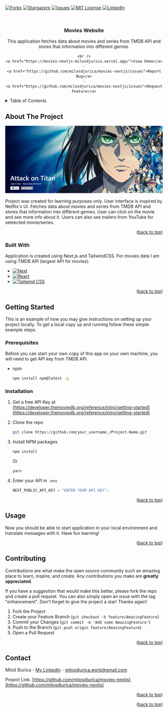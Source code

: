 <a name="readme-top"></a>

[![Forks][forks-shield]][forks-url]
[![Stargazers][stars-shield]][stars-url]
[![Issues][issues-shield]][issues-url]
[![MIT License][license-shield]][license-url]
[![LinkedIn][linkedin-shield]][linkedin-url]

<!-- PROJECT LOGO -->
<br />
<div align="center">
 
  <h3 align="center">Movies Website</h3>

  <p align="center">
    This application fetches data about movies and series from TMDB API and stores that information into different genres.

    <br />
    <a href="https://movies-nextjs-milosdjurica.vercel.app/">View Demo</a>
    ·
    <a href="https://github.com/milosdjurica/movies-nextjs/issues">Report Bug</a>
    ·
    <a href="https://github.com/milosdjurica/movies-nextjs/issues">Request Feature</a>

  </p>
</div>

<!-- TABLE OF CONTENTS -->
<details>
  <summary>Table of Contents</summary>
  <ol>
    <li>
      <a href="#about-the-project">About The Project</a>
      <ul>
        <li><a href="#built-with">Built With</a></li>
      </ul>
    </li>
    <li>
      <a href="#getting-started">Getting Started</a>
      <ul>
        <li><a href="#prerequisites">Prerequisites</a></li>
        <li><a href="#installation">Installation</a></li>
      </ul>
    </li>
    <li><a href="#usage">Usage</a></li>
    <!-- <li><a href="#roadmap">Roadmap</a></li> -->
    <li><a href="#contributing">Contributing</a></li>
    <!-- <li><a href="#license">License</a></li> -->
    <li><a href="#contact">Contact</a></li>
    <!-- <li><a href="#acknowledgments">Acknowledgments</a></li> -->
  </ol>
</details>

<!-- ABOUT THE PROJECT -->

## About The Project

[![Movies Website][product-screenshot]](https://movies-nextjs-milosdjurica.vercel.app/)

Project was created for learning purposes only. User interface is inspired by Netflix's UI.
Fetches data about movies and series from TMDB API and stores that information into different genres.
User can click on the movie and see more info about it. Users can also see trailers from YouTube for seleected movie/series.

<p align="right">(<a href="#readme-top">back to top</a>)</p>

### Built With

Application is created using Next.js and TailwindCSS. For movies data I am using TMDB API (largest API for movies).

- [![Next][Next.js]][Next-url]
- [![React][React.js]][React-url]
- [![Tailwind CSS](https://img.shields.io/badge/tailwind-css-38B2AC?style=for-the-badge&logo=tailwind-css&logoColor=white)](https://tailwindcss.com/)

<p align="right">(<a href="#readme-top">back to top</a>)</p>

<!-- GETTING STARTED -->

## Getting Started

This is an example of how you may give instructions on setting up your project locally.
To get a local copy up and running follow these simple example steps.

### Prerequisites

Before you can start your own copy of this app on your own machine, you will need to get API key from TMDB API.

- npm
  ```sh
  npm install npm@latest -g
  ```

### Installation

1. Get a free API Key at [https://developer.themoviedb.org/reference/intro/getting-started](https://developer.themoviedb.org/reference/intro/getting-started)
2. Clone the repo
   ```sh
   git clone https://github.com/your_username_/Project-Name.git
   ```
3. Install NPM packages

   ```sh
   npm install
   ```

   Or

   ```sh
   yarn
   ```

4. Enter your API in `.env`
   ```js
   NEXT_PUBLIC_API_KEY = "ENTER YOUR API KEY";
   ```

<p align="right">(<a href="#readme-top">back to top</a>)</p>

<!-- USAGE EXAMPLES -->

## Usage

Now you should be able to start application in your local environment and translate messages with it. Have fun learning!

<p align="right">(<a href="#readme-top">back to top</a>)</p>

<!-- ROADMAP -->

<!-- ## Roadmap

- [x] Add Changelog
- [x] Add back to top links
- [ ] Add Additional Templates w/ Examples
- [ ] Add "components" document to easily copy & paste sections of the readme
- [ ] Multi-language Support
  - [ ] Chinese
  - [ ] Spanish

See the [open issues](https://github.com/milosdjurica/language-learning-app/issues) for a full list of proposed features (and known issues).

<p align="right">(<a href="#readme-top">back to top</a>)</p> -->

<!-- CONTRIBUTING -->

## Contributing

Contributions are what make the open source community such an amazing place to learn, inspire, and create. Any contributions you make are **greatly appreciated**.

If you have a suggestion that would make this better, please fork the repo and create a pull request. You can also simply open an issue with the tag "enhancement".
Don't forget to give the project a star! Thanks again!

1. Fork the Project
2. Create your Feature Branch (`git checkout -b feature/AmazingFeature`)
3. Commit your Changes (`git commit -m 'Add some AmazingFeature'`)
4. Push to the Branch (`git push origin feature/AmazingFeature`)
5. Open a Pull Request

<p align="right">(<a href="#readme-top">back to top</a>)</p>

<!-- CONTACT -->

## Contact

Miloš Đurica - [My LinkedIn](https://www.linkedin.com/in/milosdjurica/) - milosdjurica.work@gmail.com

Project Link: [https://github.com/milosdjurica/movies-nextjs](https://github.com/milosdjurica/movies-nextjs)

<p align="right">(<a href="#readme-top">back to top</a>)</p>

<p align="right">(<a href="#readme-top">back to top</a>)</p>

<!-- MARKDOWN LINKS & IMAGES -->
<!-- https://www.markdownguide.org/basic-syntax/#reference-style-links -->

[contributors-shield]: https://img.shields.io/github/contributors/milosdjurica/language-learning-app.svg?style=for-the-badge
[contributors-url]: https://github.com/milosdjurica/language-learning-app/graphs/contributors
[forks-shield]: https://img.shields.io/github/forks/milosdjurica/language-learning-app.svg?style=for-the-badge
[forks-url]: https://github.com/milosdjurica/language-learning-app/network/members
[stars-shield]: https://img.shields.io/github/stars/milosdjurica/language-learning-app.svg?style=for-the-badge
[stars-url]: https://github.com/milosdjurica/language-learning-app/stargazers
[issues-shield]: https://img.shields.io/github/issues/milosdjurica/language-learning-app.svg?style=for-the-badge
[issues-url]: https://github.com/milosdjurica/language-learning-app/issues
[license-shield]: https://img.shields.io/github/license/milosdjurica/language-learning-app.svg?style=for-the-badge
[license-url]: https://github.com/milosdjurica/language-learning-app/blob/master/LICENSE.txt
[linkedin-shield]: https://img.shields.io/badge/-LinkedIn-black.svg?style=for-the-badge&logo=linkedin&colorB=555
[linkedin-url]: https://linkedin.com/in/milosdjurica
[product-screenshot]: public/assets/movies.png
[Next.js]: https://img.shields.io/badge/next.js-000000?style=for-the-badge&logo=nextdotjs&logoColor=white
[Next-url]: https://nextjs.org/
[React.js]: https://img.shields.io/badge/React-20232A?style=for-the-badge&logo=react&logoColor=61DAFB
[React-url]: https://reactjs.org/
[Tailwind-url]: https://tailwindcss.com
